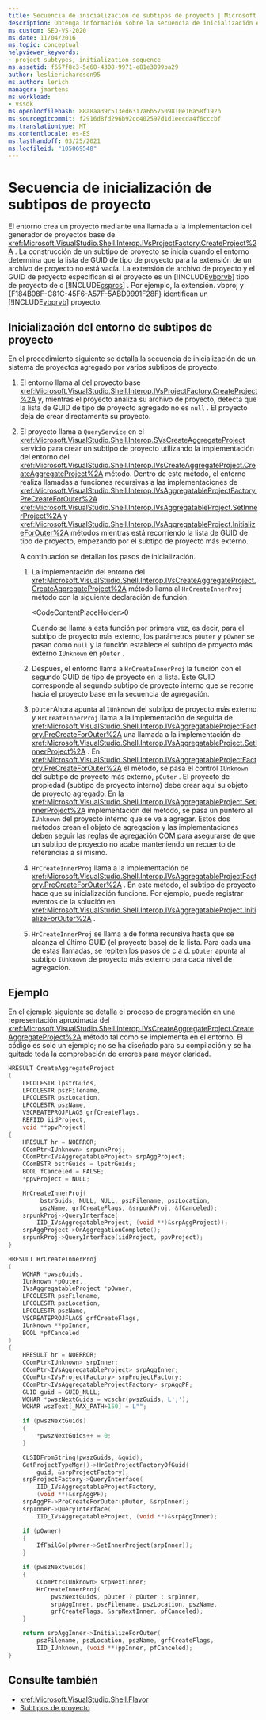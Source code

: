 ```yaml
---
title: Secuencia de inicialización de subtipos de proyecto | Microsoft Docs
description: Obtenga información sobre la secuencia de inicialización en el entorno de Visual Studio para un sistema de proyectos agregado por varios subtipos de proyecto.
ms.custom: SEO-VS-2020
ms.date: 11/04/2016
ms.topic: conceptual
helpviewer_keywords:
- project subtypes, initialization sequence
ms.assetid: f657f8c3-5e68-4308-9971-e81e3099ba29
author: leslierichardson95
ms.author: lerich
manager: jmartens
ms.workload:
- vssdk
ms.openlocfilehash: 88a8aa39c513ed6317a6b57509810e16a58f192b
ms.sourcegitcommit: f2916d8fd296b92cc402597d1d1eecda4f6cccbf
ms.translationtype: MT
ms.contentlocale: es-ES
ms.lasthandoff: 03/25/2021
ms.locfileid: "105069548"
---
```

# <a name="initialization-sequence-of-project-subtypes"></a>Secuencia de inicialización de subtipos de proyecto
El entorno crea un proyecto mediante una llamada a la implementación del generador de proyectos base de <xref:Microsoft.VisualStudio.Shell.Interop.IVsProjectFactory.CreateProject%2A> . La construcción de un subtipo de proyecto se inicia cuando el entorno determina que la lista de GUID de tipo de proyecto para la extensión de un archivo de proyecto no está vacía. La extensión de archivo de proyecto y el GUID de proyecto especifican si el proyecto es un [!INCLUDE[vbprvb](../../code-quality/includes/vbprvb_md.md)] tipo de proyecto de o [!INCLUDE[csprcs](../../data-tools/includes/csprcs_md.md)] . Por ejemplo, la extensión. vbproj y {F184B08F-C81C-45F6-A57F-5ABD9991F28F} identifican un [!INCLUDE[vbprvb](../../code-quality/includes/vbprvb_md.md)] proyecto.

## <a name="environments-initialization-of-project-subtypes"></a>Inicialización del entorno de subtipos de proyecto
 En el procedimiento siguiente se detalla la secuencia de inicialización de un sistema de proyectos agregado por varios subtipos de proyecto.

1. El entorno llama al del proyecto base <xref:Microsoft.VisualStudio.Shell.Interop.IVsProjectFactory.CreateProject%2A> y, mientras el proyecto analiza su archivo de proyecto, detecta que la lista de GUID de tipo de proyecto agregado no es `null` . El proyecto deja de crear directamente su proyecto.

2. El proyecto llama a `QueryService` en el <xref:Microsoft.VisualStudio.Shell.Interop.SVsCreateAggregateProject> servicio para crear un subtipo de proyecto utilizando la implementación del entorno del <xref:Microsoft.VisualStudio.Shell.Interop.IVsCreateAggregateProject.CreateAggregateProject%2A> método. Dentro de este método, el entorno realiza llamadas a funciones recursivas a las implementaciones de <xref:Microsoft.VisualStudio.Shell.Interop.IVsAggregatableProjectFactory.PreCreateForOuter%2A> <xref:Microsoft.VisualStudio.Shell.Interop.IVsAggregatableProject.SetInnerProject%2A> y <xref:Microsoft.VisualStudio.Shell.Interop.IVsAggregatableProject.InitializeForOuter%2A> métodos mientras está recorriendo la lista de GUID de tipo de proyecto, empezando por el subtipo de proyecto más externo.

     A continuación se detallan los pasos de inicialización.

    1. La implementación del entorno del <xref:Microsoft.VisualStudio.Shell.Interop.IVsCreateAggregateProject.CreateAggregateProject%2A> método llama al `HrCreateInnerProj` método con la siguiente declaración de función:

         \<CodeContentPlaceHolder>0</CodeContentPlaceHolder>

         Cuando se llama a esta función por primera vez, es decir, para el subtipo de proyecto más externo, los parámetros `pOuter` y `pOwner` se pasan como `null` y la función establece el subtipo de proyecto más externo `IUnknown` en `pOuter` .

    2. Después, el entorno llama a `HrCreateInnerProj` la función con el segundo GUID de tipo de proyecto en la lista. Este GUID corresponde al segundo subtipo de proyecto interno que se recorre hacia el proyecto base en la secuencia de agregación.

    3. `pOuter`Ahora apunta al `IUnknown` del subtipo de proyecto más externo y `HrCreateInnerProj` llama a la implementación de seguida de <xref:Microsoft.VisualStudio.Shell.Interop.IVsAggregatableProjectFactory.PreCreateForOuter%2A> una llamada a la implementación de <xref:Microsoft.VisualStudio.Shell.Interop.IVsAggregatableProject.SetInnerProject%2A> . En <xref:Microsoft.VisualStudio.Shell.Interop.IVsAggregatableProjectFactory.PreCreateForOuter%2A> el método, se pasa el control `IUnknown` del subtipo de proyecto más externo, `pOuter` . El proyecto de propiedad (subtipo de proyecto interno) debe crear aquí su objeto de proyecto agregado. En la <xref:Microsoft.VisualStudio.Shell.Interop.IVsAggregatableProject.SetInnerProject%2A> implementación del método, se pasa un puntero al `IUnknown` del proyecto interno que se va a agregar. Estos dos métodos crean el objeto de agregación y las implementaciones deben seguir las reglas de agregación COM para asegurarse de que un subtipo de proyecto no acabe manteniendo un recuento de referencias a sí mismo.

    4. `HrCreateInnerProj` llama a la implementación de <xref:Microsoft.VisualStudio.Shell.Interop.IVsAggregatableProjectFactory.PreCreateForOuter%2A> . En este método, el subtipo de proyecto hace que su inicialización funcione. Por ejemplo, puede registrar eventos de la solución en <xref:Microsoft.VisualStudio.Shell.Interop.IVsAggregatableProject.InitializeForOuter%2A> .

    5. `HrCreateInnerProj` se llama a de forma recursiva hasta que se alcanza el último GUID (el proyecto base) de la lista. Para cada una de estas llamadas, se repiten los pasos de c a d. `pOuter` apunta al subtipo `IUnknown` de proyecto más externo para cada nivel de agregación.

## <a name="example"></a>Ejemplo

En el ejemplo siguiente se detalla el proceso de programación en una representación aproximada del <xref:Microsoft.VisualStudio.Shell.Interop.IVsCreateAggregateProject.CreateAggregateProject%2A> método tal como se implementa en el entorno. El código es solo un ejemplo; no se ha diseñado para su compilación y se ha quitado toda la comprobación de errores para mayor claridad.

```cpp
HRESULT CreateAggregateProject
(
    LPCOLESTR lpstrGuids,
    LPCOLESTR pszFilename,
    LPCOLESTR pszLocation,
    LPCOLESTR pszName,
    VSCREATEPROJFLAGS grfCreateFlags,
    REFIID iidProject,
    void **ppvProject)
{
    HRESULT hr = NOERROR;
    CComPtr<IUnknown> srpunkProj;
    CComPtr<IVsAggregatableProject> srpAggProject;
    CComBSTR bstrGuids = lpstrGuids;
    BOOL fCanceled = FALSE;
    *ppvProject = NULL;

    HrCreateInnerProj(
         bstrGuids, NULL, NULL, pszFilename, pszLocation,
         pszName, grfCreateFlags, &srpunkProj, &fCanceled);
    srpunkProj->QueryInterface(
        IID_IVsAggregatableProject, (void **)&srpAggProject));
    srpAggProject->OnAggregationComplete();
    srpunkProj->QueryInterface(iidProject, ppvProject);
}

HRESULT HrCreateInnerProj
(
    WCHAR *pwszGuids,
    IUnknown *pOuter,
    IVsAggregatableProject *pOwner,
    LPCOLESTR pszFilename,
    LPCOLESTR pszLocation,
    LPCOLESTR pszName,
    VSCREATEPROJFLAGS grfCreateFlags,
    IUnknown **ppInner,
    BOOL *pfCanceled
)
{
    HRESULT hr = NOERROR;
    CComPtr<IUnknown> srpInner;
    CComPtr<IVsAggregatableProject> srpAggInner;
    CComPtr<IVsProjectFactory> srpProjectFactory;
    CComPtr<IVsAggregatableProjectFactory> srpAggPF;
    GUID guid = GUID_NULL;
    WCHAR *pwszNextGuids = wcschr(pwszGuids, L';');
    WCHAR wszText[_MAX_PATH+150] = L"";

    if (pwszNextGuids)
    {
        *pwszNextGuids++ = 0;
    }

    CLSIDFromString(pwszGuids, &guid);
    GetProjectTypeMgr()->HrGetProjectFactoryOfGuid(
        guid, &srpProjectFactory);
    srpProjectFactory->QueryInterface(
        IID_IVsAggregatableProjectFactory,
        (void **)&srpAggPF);
    srpAggPF->PreCreateForOuter(pOuter, &srpInner);
    srpInner->QueryInterface(
        IID_IVsAggregatableProject, (void **)&srpAggInner);

    if (pOwner)
    {
        IfFailGo(pOwner->SetInnerProject(srpInner));
    }

    if (pwszNextGuids)
    {
        CComPtr<IUnknown> srpNextInner;
        HrCreateInnerProj(
            pwszNextGuids, pOuter ? pOuter : srpInner,
            srpAggInner, pszFilename, pszLocation, pszName,
            grfCreateFlags, &srpNextInner, pfCanceled);
    }

    return srpAggInner->InitializeForOuter(
        pszFilename, pszLocation, pszName, grfCreateFlags,
        IID_IUnknown, (void **)ppInner, pfCanceled);
}
```

## <a name="see-also"></a>Consulte también

- <xref:Microsoft.VisualStudio.Shell.Flavor>
- [Subtipos de proyecto](../../extensibility/internals/project-subtypes.md)
